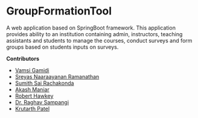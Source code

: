 # GroupFormationTool

A web application based on SpringBoot framework. This application provides ability to an institution containing admin, instructors, teaching assistants and students to manage the courses, conduct surveys and form groups based on students inputs on surveys.

**Contributors**
* [Vamsi Gamidi](https://git.cs.dal.ca/gamidi)
* [Sreyas Naaraayanan Ramanathan](https://git.cs.dal.ca/sreyas)
* [Sumith Sai Rachakonda](https://github.com/rachakondasumithsai)
* [Akash Maniar](https://git.cs.dal.ca/maniar)
* [Robert Hawkey](https://git.cs.dal.ca/rhawkey)
* [Dr. Raghav Sampangi]()
* [Krutarth Patel](https://git.cs.dal.ca/krutarth)
